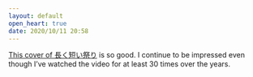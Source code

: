 ```yaml
---
layout: default
open_heart: true
date: 2020/10/11 20:58
---
```


[This cover of 長く短い祭り](https://youtu.be/4DX75z--4V8) is so good. I continue to be impressed even though I’ve watched the video for at least 30 times over the years.
